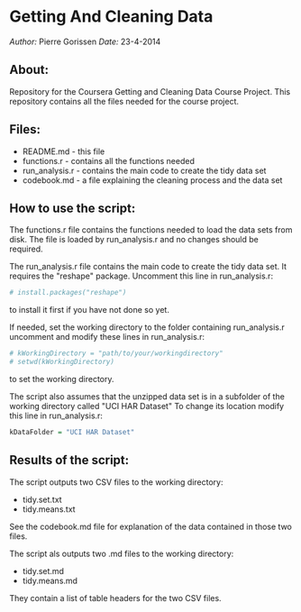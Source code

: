 Getting And Cleaning Data
==============================

*Author:* Pierre Gorissen
*Date:* 23-4-2014

## About:
Repository for the Coursera Getting and Cleaning Data Course Project.
This repository contains all the files needed for the course project.

## Files:
* README.md - this file
* functions.r - contains all the functions needed
* run_analysis.r - contains the main code to create the tidy data set
* codebook.md - a file explaining the cleaning process and the data set

## How to use the script:
The functions.r file contains the functions needed to load the data sets
from disk. 
The file is loaded by run_analysis.r and no changes should be required.

The run_analysis.r file contains the main code to create the tidy data set.
It requires the "reshape" package. 
Uncomment this line in run_analysis.r:
```R
# install.packages("reshape")
```
to install it first if you have not done so yet.

If needed, set the working directory to the folder containing run_analysis.r
uncomment and modify these lines in run_analysis.r:
```R
# kWorkingDirectory = "path/to/your/workingdirectory"
# setwd(kWorkingDirectory)
```
to set the working directory.

The script also assumes that the unzipped data set is in a subfolder
of the working directory called "UCI HAR Dataset"
To change its location modify this line in run_analysis.r:
```R
kDataFolder = "UCI HAR Dataset"
```

## Results of the script:
The script outputs two CSV files to the working directory:
* tidy.set.txt
* tidy.means.txt

See the codebook.md file for explanation of the data contained in those two files.

The script als outputs two .md files to the working directory:
* tidy.set.md
* tidy.means.md

They contain a list of table headers for the two CSV files.

